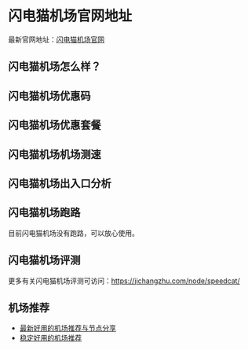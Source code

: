 # 闪电猫机场官网地址
最新官网地址：[闪电猫机场官网](https://jcz.affxc.com/speedcat/)

## 闪电猫机场怎么样？


## 闪电猫机场优惠码


## 闪电猫机场优惠套餐


## 闪电猫机场机场测速


## 闪电猫机场出入口分析


## 闪电猫机场跑路
目前闪电猫机场没有跑路，可以放心使用。

## 闪电猫机场评测
更多有关闪电猫机场评测可访问：https://jichangzhu.com/node/speedcat/

## 机场推荐
 - [最新好用的机场推荐与节点分享](https://github.com/jichangzhu/JichangTuijian)
 - [稳定好用的机场推荐](https://jichangzhu.com/node/?utm_source=github&utm_medium=jichangzhu-details)
